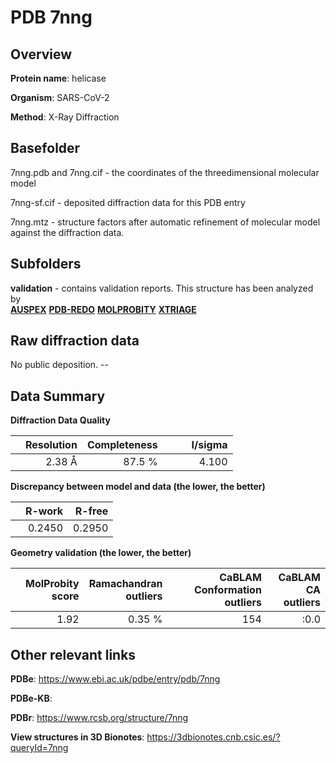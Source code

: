 # PDB 7nng

## Overview

**Protein name**: helicase

**Organism**: SARS-CoV-2

**Method**: X-Ray Diffraction



## Basefolder

7nng.pdb and 7nng.cif - the coordinates of the threedimensional molecular model

7nng-sf.cif - deposited diffraction data for this PDB entry

7nng.mtz - structure factors after automatic refinement of molecular model against the diffraction data.

## Subfolders





**validation** - contains validation reports. This structure has been analyzed by <br>[**AUSPEX**](https://github.com/thorn-lab/coronavirus_structural_task_force/tree/master/pdb/helicase/SARS-CoV-2/7nng/validation/auspex) [**PDB-REDO**](https://github.com/thorn-lab/coronavirus_structural_task_force/tree/master/pdb/helicase/SARS-CoV-2/7nng/validation/pdb-redo) [**MOLPROBITY**](https://github.com/thorn-lab/coronavirus_structural_task_force/tree/master/pdb/helicase/SARS-CoV-2/7nng/validation/molprobity) [**XTRIAGE**](https://github.com/thorn-lab/coronavirus_structural_task_force/blob/master/pdb/helicase/SARS-CoV-2/7nng/validation/Xtriage_output.log)   



## Raw diffraction data

No public deposition. --<br> 

## Data Summary
**Diffraction Data Quality**

|   | Resolution | Completeness| I/sigma |
|---|-------------:|----------------:|--------------:|
|   |2.38 Å|87.5  %|<img width=50/>4.100|

**Discrepancy between model and data (the lower, the better)**

|   | **R-work**| **R-free**   
|---|-------------:|----------------:|           
||  0.2450|  0.2950|

**Geometry validation (the lower, the better)**

|   |**MolProbity<br>score**| **Ramachandran<br>outliers** | **CaBLAM<br>Conformation outliers** | **CaBLAM<br>CA outliers** |
|---|-------------:|----------------:|----------------:|----------------:|
||  1.92|  0.35 %|154|:0.0|

 

 



## Other relevant links 
**PDBe**:  https://www.ebi.ac.uk/pdbe/entry/pdb/7nng

**PDBe-KB**:  
 
**PDBr**: https://www.rcsb.org/structure/7nng 

**View structures in 3D Bionotes**: https://3dbionotes.cnb.csic.es/?queryId=7nng

